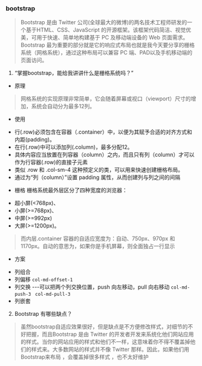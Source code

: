 ### bootstrap
> Bootstrap 是由 Twitter 公司(全球最大的微博)的两名技术工程师研发的一个基于HTML、CSS、JavaScript 的开源框架。该框架代码简洁、视觉优美，可用于快速、简单地构建基于 PC 及移动端设备的 Web 页面需求。Bootstrap 最为重要的部分就是它的响应式布局也就是我今天要分享的栅格系统（网格系统），通过这种布局可以兼容 PC 端、PAD以及手机移动端的页面访问。


1. “掌握bootstrap，能给我讲讲什么是栅格系统吗？”
+ 原理
> 网格系统的实现原理非常简单，它会随着屏幕或视口（viewport）尺寸的增加，系统会自动分为最多12列。

+ 使用
- 行(.row)必须包含在容器（.container）中，以便为其赋予合适的对齐方式和内距(padding)。
- 在行(.row)中可以添加列(.column)，最多分配12。
- 具体内容应当放置在列容器（column）之内，而且只有列（column）才可以作为行容器(.row)的直接子元素
- 类似 .row 和 .col-sm-4 这种预定义的类，可以用来快速创建栅格布局。
- 通过为“列（column）”设置 padding 属性，从而创建列与列之间的间隔

+ 栅格
栅格系统最外层区分了四种宽度的浏览器：
- 超小屏(<768px)、
- 小屏(>=768px)、
- 中屏(>=992px)
- 大屏(>=1200px)。
> 而内层.container 容器的自适应宽度为：自动、750px、970px 和 1170px。自动的意思为，如果你是手机屏幕，则全面独占一行显示

+ 方案
- 列组合 
- 列偏移  `col-md-offset-1`
- 列交换 ---可以把两个列交换位置，push 向左移动，pull 向右移动 `col-md-push-3`  ` col-md-pull-3`
- 列嵌套

2. Bootstrap 有哪些缺点？
> 虽然bootstrap自适应效果很好，但是缺点是不方便修改样式，对细节的不好把握，而且Bootstrap 是由 Twitter 的开发者开发来系统化他们网站应用的样式。当你的网站应用的样式和他们不一样，这意味着你不得不覆盖掉他们的样式来。大多数网站的样式并不像 Twitter 那样。因此，如果他们用Bootstrap来布局 ，会覆盖掉很多样式 ，也不太好维护

